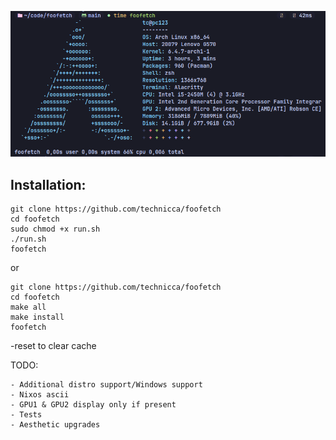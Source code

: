 <p align="center"><img alt="foofetch" src="https://raw.githubusercontent.com/technicca/dump/main/foofetch.png"></p>


## Installation:
```
git clone https://github.com/technicca/foofetch
cd foofetch
sudo chmod +x run.sh
./run.sh
foofetch
```

or

```
git clone https://github.com/technicca/foofetch
cd foofetch
make all
make install
foofetch
```

-reset to clear cache

TODO:

    - Additional distro support/Windows support
    - Nixos ascii
    - GPU1 & GPU2 display only if present
    - Tests
    - Aesthetic upgrades
